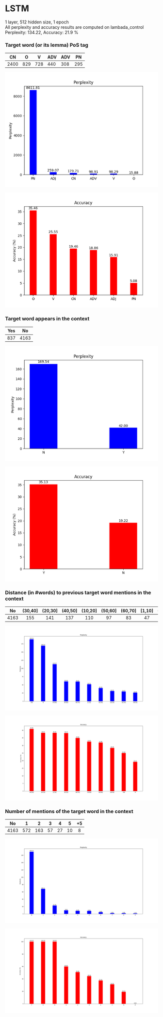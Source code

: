 # LSTM
1 layer, 512 hidden size, 1 epoch  
All perplexity and accuracy results are computed on lambada_control  
Perplexity: 134.22, Accuracy: 21.9 %  

### Target word (or its lemma) PoS tag

|  CN  |  O   | V   | ADV | ADV | PN |
|:----:|:----:|-----|-----|-----|----|
| 2400 | 829  | 728 | 440 | 308 | 295| 

![perp_pos](perp_pos.png)

![perp_pos](acc_pos.png)

### Target word appears in the context

|  Yes |  No |
|:----:|:---:|
| 837  | 4163| 

![perp_context](perp_context.png)

![acc_context](acc_context.png)

### Distance (in #words) to previous target word mentions in the context

|  No | (30,40]| (20,30] | (40,50] | (10,20] | (50,60] | (60,70] | [1,10]  | (70,80] | +80 |
|:---:|:------:|:-------:|:-------:|:-------:|:-------:|:-------:|:-------:|:-------:|:---:|
| 4163|   155  |   141   |   137   |   110   |   97    |   83    |   47    |   43    |  24 | 

![perp_distance](perp_distance.png)

![acc_distance](acc_distance.png)

### Number of mentions of the target word in the context

|  No |   1  |  2  |  3  |  4 | 5 | +5 |
|:---:|:----:|:---:|:---:|:--:|:-:|:--:|
| 4163| 572  | 163 | 57  | 27 | 10| 8  |

![perp_repetition](perp_repetition.png)

![acc_repetition](acc_repetition.png)

